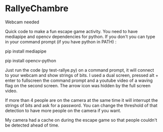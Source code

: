 # RallyeChambre

Webcam needed

Quick code to make a fun escape game activity. You need to have mediapipe and opencv dependencies for python.
If you don't you can type in your command prompt (if you have python in PATH) :

pip install mediapipe

pip install opencv-python

Just run the code (py test-rallye.py) on a command prompt, it will connect to your webcam and show strings of bits. I used a dual screen, pressed alt + enter to fullscreen the command prompt and a youtube video of a waving flag on the second screen. The arrow icon was hidden by the full screen video.

If more than 4 people are on the camera at the same time it will interrupt the strings of bits and ask for a password.
You can change the threshold of that detection to have more people on the camera if you want. 

My camera had a cache on during the escape game so that people couldn't be detected ahead of time. 
